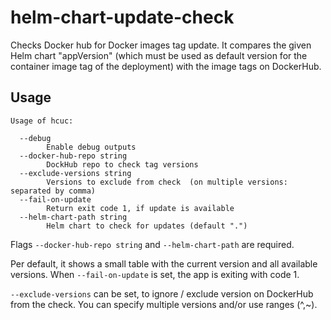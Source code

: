 # helm-chart-update-check

Checks Docker hub for Docker images tag update. It compares the given Helm chart "appVersion" (which must be used as default version for the container image tag of the deployment) with the image tags on DockerHub.

## Usage

```text
Usage of hcuc:

  --debug
        Enable debug outputs
  --docker-hub-repo string
        DockHub repo to check tag versions
  --exclude-versions string
        Versions to exclude from check  (on multiple versions: separated by comma)
  --fail-on-update
        Return exit code 1, if update is available
  --helm-chart-path string
        Helm chart to check for updates (default ".")
```

Flags `--docker-hub-repo string` and `--helm-chart-path` are required.

Per default, it shows a small table with the current version and all available versions.
When `--fail-on-update` is set, the app is exiting with code 1.

`--exclude-versions` can be set, to ignore / exclude version on DockerHub from the check.
You can specify multiple versions and/or use ranges (^,~).